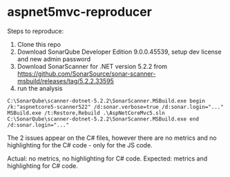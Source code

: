 # aspnet5mvc-reproducer

Steps to reproduce:

1. Clone this repo
2. Download SonarQube Developer Edition 9.0.0.45539, setup dev license and new admin password
3. Download SonarScanner for .NET version 5.2.2 from https://github.com/SonarSource/sonar-scanner-msbuild/releases/tag/5.2.2.33595
4. run the analysis

```
C:\SonarQube\scanner-dotnet-5.2.2\SonarScanner.MSBuild.exe begin /k:"aspnetcore5-scanner522" /d:sonar.verbose=true /d:sonar.login="..."
MSBuild.exe /t:Restore,Rebuild .\AspNetCoreMvc5.sln
C:\SonarQube\scanner-dotnet-5.2.2\SonarScanner.MSBuild.exe end /d:sonar.login="..."
```

The 2 issues appear on the C# files, however there are no metrics and no highlighting for the C# code - only for the JS code.

Actual: no metrics, no highlighting for C# code. 
Expected: metrics and highlighting for C# code.

